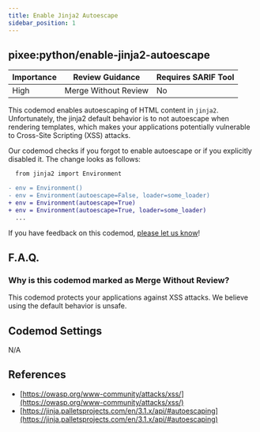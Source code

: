 ```yaml
---
title: Enable Jinja2 Autoescape
sidebar_position: 1
---
```


## pixee:python/enable-jinja2-autoescape

| Importance | Review Guidance            | Requires SARIF Tool |
|------------|----------------------------|---------------------|
| High       | Merge Without Review | No                  |

This codemod enables autoescaping of HTML content in `jinja2`. Unfortunately, the jinja2
default behavior is to not autoescape when rendering templates, which makes your applications
potentially vulnerable to Cross-Site Scripting (XSS) attacks.

Our codemod checks if you forgot to enable autoescape or if you explicitly disabled it. The change looks as follows:

```diff
  from jinja2 import Environment

- env = Environment()
- env = Environment(autoescape=False, loader=some_loader)
+ env = Environment(autoescape=True)
+ env = Environment(autoescape=True, loader=some_loader)
  ...
```

If you have feedback on this codemod, [please let us know](mailto:feedback@pixee.ai)!

## F.A.Q.

### Why is this codemod marked as Merge Without Review?

This codemod protects your applications against XSS attacks. We believe using the default behavior is unsafe.

## Codemod Settings

N/A

## References

* [https://owasp.org/www-community/attacks/xss/](https://owasp.org/www-community/attacks/xss/)
* [https://jinja.palletsprojects.com/en/3.1.x/api/#autoescaping](https://jinja.palletsprojects.com/en/3.1.x/api/#autoescaping)
